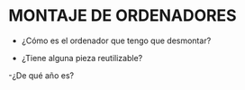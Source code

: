 
#                                             MONTAJE DE ORDENADORES



- ¿Cómo es el ordenador que tengo que desmontar?





- ¿Tiene alguna pieza reutilizable?





-¿De qué año es?
